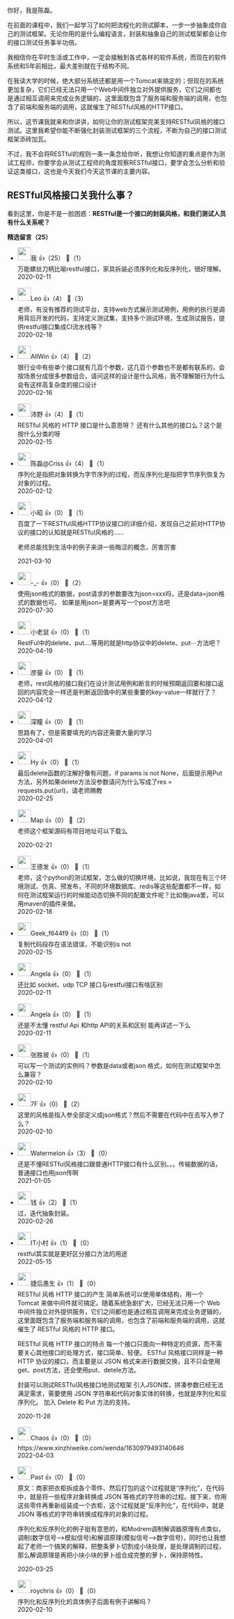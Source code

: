 你好，我是陈磊。

在前面的课程中，我们一起学习了如何把流程化的测试脚本，一步一步抽象成你自己的测试框架。无论你用的是什么编程语言，封装和抽象自己的测试框架都会让你的接口测试任务事半功倍。

我相信你在平时生活或工作中，一定会接触到各式各样的软件系统，而现在的软件系统和5年前相比，最大差别就在于结构不同。

在我读大学的时候，绝大部分系统还都是用一个Tomcat来搞定的；但现在的系统更加复杂，它们已经无法只用一个Web中间件独立对外提供服务，它们之间都也是通过相互调用来完成业务逻辑的，这里面既包含了服务端和服务端的调用，也包含了前端和服务端的调用，这就催生了RESTful风格的HTTP接口。

所以，这节课我就来和你讲讲，如何让你的测试框架完美支持RESTful风格的接口测试。这里我希望你能不断强化封装测试框架的三个流程，不断为自己的接口测试框架添砖加瓦。

不过，我不会将RESTful的规则一条一条念给你听，我想让你知道的重点是作为测试工程师，你要学会从测试工程师的角度观察RESTful接口，要学会怎么分析和验证这类接口，这也是今天我们今天这节课的主要内容。

## RESTful风格接口关我什么事？

看到这里，你是不是一脸困惑：**RESTful是一个接口的封装风格，和我们测试人员有什么关系呢？**
<div><strong>精选留言（25）</strong></div><ul>
<li><img src="https://static001.geekbang.org/account/avatar/00/1b/c2/00/5d59b46c.jpg" width="30px"><span>我</span> 👍（25） 💬（1）<div>万能螺丝刀柄比喻restful接口，家具拆装必须序列化和反序列化，很好理解。</div>2020-02-11</li><br/><li><img src="https://static001.geekbang.org/account/avatar/00/13/cd/cd/3b4aadf8.jpg" width="30px"><span>Leo</span> 👍（4） 💬（3）<div>老师，有没有推荐的测试平台，支持web方式展示测试用例，用例的执行是调用背后开发的代码，支持定义测试集，支持多个测试环境，生成测试报告，提供restful接口集成CI流水线等？</div>2020-02-18</li><br/><li><img src="http://thirdwx.qlogo.cn/mmopen/vi_32/Q0j4TwGTfTIuRNfbtL5Skq3m4JW9CZv3dyicUibPXbrS0mugoVbXDB0nicdbaQuxBicGxVPf5jIeOCbzYwiccInhV9w/132" width="30px"><span>AllWin</span> 👍（4） 💬（2）<div>银行业中有些单个接口就有几百个参数，这几百个参数也不是都有联系的，会按场景分成很多参数组合，请问这样的设计是什么风格，我不理解银行为什么会有这样高复杂度的接口设计</div>2020-02-16</li><br/><li><img src="https://static001.geekbang.org/account/avatar/00/11/b0/30/1343b0c3.jpg" width="30px"><span>沛野</span> 👍（4） 💬（1）<div>RESTful 风格的 HTTP 接口是什么意思呀？ 还有什么其他的接口么？这个是按什么分类的呀</div>2020-02-15</li><br/><li><img src="https://static001.geekbang.org/account/avatar/00/10/3d/58/377289a8.jpg" width="30px"><span>陈磊@Criss</span> 👍（4） 💬（1）<div>序列化是指把对象转换为字节序列的过程，而反序列化是指把字节序列恢复为对象的过程。</div>2020-02-12</li><br/><li><img src="https://static001.geekbang.org/account/avatar/00/14/3f/39/a4c2154b.jpg" width="30px"><span>小昭</span> 👍（0） 💬（1）<div>百度了一下RESTful风格HTTP协议接口的详细介绍，发现自己之前对HTTP协议的接口的认知就是RESTful风格的……

老师总能找到生活中的例子来讲一些晦涩的概念，厉害厉害</div>2021-03-10</li><br/><li><img src="https://static001.geekbang.org/account/avatar/00/13/e9/34/83025564.jpg" width="30px"><span>-_-</span> 👍（0） 💬（2）<div>使用json格式的数据，post请求的参数要改为json=xxx吗，还是data=json格式的数据也可。
如果是用json=是要再写一个post方法吧</div>2020-07-30</li><br/><li><img src="https://static001.geekbang.org/account/avatar/00/13/2f/f4/2dede51a.jpg" width="30px"><span>小老鼠</span> 👍（0） 💬（1）<div>RestFul中的delete、put.…等用的就是http协议中的delete、put⋯方法吧？</div>2020-04-19</li><br/><li><img src="https://static001.geekbang.org/account/avatar/00/1b/c3/6c/d24a23a7.jpg" width="30px"><span>彦鋆</span> 👍（0） 💬（1）<div>老师，rest风格的接口我们在设计测试用例和断言的时候预期返回要和接口返回的内容完全一样还是判断返回值中的某些重要的key-value一样就行了？</div>2020-04-12</li><br/><li><img src="https://static001.geekbang.org/account/avatar/00/1d/95/bd/20ec9f4c.jpg" width="30px"><span>深瞳</span> 👍（0） 💬（1）<div>思路有了，但是需要填充的内容还需要大量的学习</div>2020-04-01</li><br/><li><img src="https://static001.geekbang.org/account/avatar/00/1a/96/d5/23fecf33.jpg" width="30px"><span>Hy</span> 👍（0） 💬（1）<div>最后delete函数的注解好像有问题，if params is not None，后面提示用Put方法，另外如果delete方法没参数请问为什么写成了res = requests.put(url)，请老师赐教</div>2020-02-25</li><br/><li><img src="https://static001.geekbang.org/account/avatar/00/19/da/f1/bf74a792.jpg" width="30px"><span>Map</span> 👍（0） 💬（2）<div>老师这个框架源码有项目地址可以下载么
</div>2020-02-21</li><br/><li><img src="https://static001.geekbang.org/account/avatar/00/11/d1/d3/5dfc36c0.jpg" width="30px"><span>王德发</span> 👍（0） 💬（1）<div>老师，这个python的测试框架，怎么做的切换环境，比如说，我现在有三个环境测试、仿真、预发布，不同的环境数据库、redis等这些配置都不一样，如何在测试框架运行的时候能动态切换不同的配置文件呢？比如像java里，可以用maven的插件来做。</div>2020-02-18</li><br/><li><img src="https://thirdwx.qlogo.cn/mmopen/vi_32/Q0j4TwGTfTJJXlflPMj9Ct9ia5G8ia51YZpdAuvSokWZoJlXPpk0rkwVrRQ1LzZIlNMBqRaTibAH09JBIeEysDwLQ/132" width="30px"><span>Geek_f644f9</span> 👍（0） 💬（1）<div>复制代码段存在语法错误，不能识别is not
</div>2020-02-15</li><br/><li><img src="https://static001.geekbang.org/account/avatar/00/13/cc/65/4e4e376e.jpg" width="30px"><span>Angela</span> 👍（0） 💬（1）<div>还比如 socket、udp TCP 接口与restful接口有啥区别</div>2020-02-11</li><br/><li><img src="https://static001.geekbang.org/account/avatar/00/13/cc/65/4e4e376e.jpg" width="30px"><span>Angela</span> 👍（0） 💬（1）<div>还是不太懂 restful Api 和http API的关系和区别 能再详述一下么</div>2020-02-11</li><br/><li><img src="https://static001.geekbang.org/account/avatar/00/1b/a4/6a/7e7bf408.jpg" width="30px"><span>张胜坡</span> 👍（0） 💬（1）<div>可以写一个测试的实例吗？参数是data或者json 格式，如何在测试框架中怎么兼容？</div>2020-02-10</li><br/><li><img src="https://static001.geekbang.org/account/avatar/00/11/c1/14/659c8ca2.jpg" width="30px"><span>7F</span> 👍（0） 💬（2）<div>这里的风格是指入参全部定义成json格式？然后不需要在代码中在去写入参了么？</div>2020-02-10</li><br/><li><img src="https://static001.geekbang.org/account/avatar/00/17/4e/fe/838a5835.jpg" width="30px"><span>Watermelon</span> 👍（3） 💬（0）<div>还是不懂RESTful风格接口跟普通HTTP接口有什么区别。。。传输数据的话，普通接口也用json传啊</div>2021-01-05</li><br/><li><img src="https://static001.geekbang.org/account/avatar/00/0f/67/f4/9a1feb59.jpg" width="30px"><span>钱</span> 👍（2） 💬（1）<div>过，迭代抽象封装。</div>2020-02-26</li><br/><li><img src="https://static001.geekbang.org/account/avatar/00/14/4c/b5/fcede1a9.jpg" width="30px"><span>IT小村</span> 👍（1） 💬（0）<div>restful其实就是更好区分接口方法的用途</div>2022-05-15</li><br/><li><img src="https://static001.geekbang.org/account/avatar/00/11/dc/33/a68c6b26.jpg" width="30px"><span>捷后愚生</span> 👍（1） 💬（0）<div>RESTful 风格 HTTP 接口的产生
简单系统可以使用单体结构，用一个 Tomcat 来做中间件就可搞定。随着系统急剧扩大，已经无法只用一个 Web 中间件独立对外提供服务，它们之间都也是通过相互调用来完成业务逻辑的，这里面既包含了服务端和服务端的调用，也包含了前端和服务端的调用，这就催生了 RESTful 风格的 HTTP 接口。


RESTful 风格 HTTP 接口的特点
每一个接口只面向一种特定的资源，而不需要关心其他接口的处理方式，接口简单、轻便。
ESTful 风格接口同样是一种 HTTP 协议的接口，而主要是以 JSON 格式来进行数据交换，且不只会使用get、post方法，还会使用put、detele方法。


封装可以测试RESTful风格接口地测试框架
引入JSON库，拼凑参数已经无法满足需求，需要使用 JSON 字符串和代码对象实体的转换，也就是序列化和反序列化。
加入 Delete 和 Put 方法的支持。
</div>2020-11-28</li><br/><li><img src="https://static001.geekbang.org/account/avatar/00/19/77/92/65f2b654.jpg" width="30px"><span>Chaos</span> 👍（0） 💬（0）<div>https:&#47;&#47;www.xinzhiweike.com&#47;wenda&#47;1630979493140646</div>2022-04-03</li><br/><li><img src="https://static001.geekbang.org/account/avatar/00/1c/43/2e/2a5d0f3e.jpg" width="30px"><span>Past</span> 👍（0） 💬（0）<div>原文：商家把衣柜拆成各个零件、然后打包的这个过程就是“序列化”，在代码中，就是将一些程序对象转换成 JSON 等格式的字符串的过程。接下来，你用这些零件再重新组装成一个衣柜，这个过程就是“反序列化”，在代码中，就是 JSON 等格式的字符串转换成程序的对象的过程。

序列化和反序列化的例子挺有意思的，和Modrem调制解调器原理有点类似，调制(数字信号--&gt;模拟信号)和解调原理(模拟信号--&gt;数字信号)，同时也让我想起了老师一个搞笑的解释，把整条萝卜切割成小块处理，是处理调制的过程，那么解调原理是再把小块小块的萝卜组合成完整的萝卜，保持原特性。
</div>2020-03-25</li><br/><li><img src="http://thirdwx.qlogo.cn/mmopen/vi_32/etbNBmR5PEicra7jbaV9pRsCaibXZ3ichB6JicMOnYowP65W5QMKb8Zicud19jicmEGAGh8ylwDXoYM3SHVU6hf6dFpQ/132" width="30px"><span>roychris</span> 👍（0） 💬（0）<div>序列化和反序列化的具体例子后面有例子讲解吗？</div>2020-02-10</li><br/>
</ul>